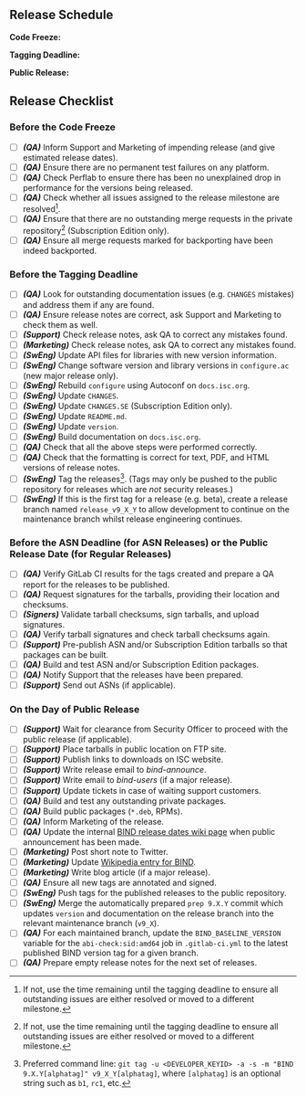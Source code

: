 ## Release Schedule

**Code Freeze:**

**Tagging Deadline:**

**Public Release:**

## Release Checklist

### Before the Code Freeze

 - [ ] ***(QA)*** Inform Support and Marketing of impending release (and give estimated release dates).
 - [ ] ***(QA)*** Ensure there are no permanent test failures on any platform.
 - [ ] ***(QA)*** Check Perflab to ensure there has been no unexplained drop in performance for the versions being released.
 - [ ] ***(QA)*** Check whether all issues assigned to the release milestone are resolved[^1].
 - [ ] ***(QA)*** Ensure that there are no outstanding merge requests in the private repository[^1] (Subscription Edition only).
 - [ ] ***(QA)*** Ensure all merge requests marked for backporting have been indeed backported.

### Before the Tagging Deadline

 - [ ] ***(QA)*** Look for outstanding documentation issues (e.g. `CHANGES` mistakes) and address them if any are found.
 - [ ] ***(QA)*** Ensure release notes are correct, ask Support and Marketing to check them as well.
 - [ ] ***(Support)*** Check release notes, ask QA to correct any mistakes found.
 - [ ] ***(Marketing)*** Check release notes, ask QA to correct any mistakes found.
 - [ ] ***(SwEng)*** Update API files for libraries with new version information.
 - [ ] ***(SwEng)*** Change software version and library versions in `configure.ac` (new major release only).
 - [ ] ***(SwEng)*** Rebuild `configure` using Autoconf on `docs.isc.org`.
 - [ ] ***(SwEng)*** Update `CHANGES`.
 - [ ] ***(SwEng)*** Update `CHANGES.SE` (Subscription Edition only).
 - [ ] ***(SwEng)*** Update `README.md`.
 - [ ] ***(SwEng)*** Update `version`.
 - [ ] ***(SwEng)*** Build documentation on `docs.isc.org`.
 - [ ] ***(QA)*** Check that all the above steps were performed correctly.
 - [ ] ***(QA)*** Check that the formatting is correct for text, PDF, and HTML versions of release notes.
 - [ ] ***(SwEng)*** Tag the releases[^2].  (Tags may only be pushed to the public repository for releases which are *not* security releases.)
 - [ ] ***(SwEng)*** If this is the first tag for a release (e.g. beta), create a release branch named `release_v9_X_Y` to allow development to continue on the maintenance branch whilst release engineering continues.

### Before the ASN Deadline (for ASN Releases) or the Public Release Date (for Regular Releases)

 - [ ] ***(QA)*** Verify GitLab CI results for the tags created and prepare a QA report for the releases to be published.
 - [ ] ***(QA)*** Request signatures for the tarballs, providing their location and checksums.
 - [ ] ***(Signers)*** Validate tarball checksums, sign tarballs, and upload signatures.
 - [ ] ***(QA)*** Verify tarball signatures and check tarball checksums again.
 - [ ] ***(Support)*** Pre-publish ASN and/or Subscription Edition tarballs so that packages can be built.
 - [ ] ***(QA)*** Build and test ASN and/or Subscription Edition packages.
 - [ ] ***(QA)*** Notify Support that the releases have been prepared.
 - [ ] ***(Support)*** Send out ASNs (if applicable).

### On the Day of Public Release

 - [ ] ***(Support)*** Wait for clearance from Security Officer to proceed with the public release (if applicable).
 - [ ] ***(Support)*** Place tarballs in public location on FTP site.
 - [ ] ***(Support)*** Publish links to downloads on ISC website.
 - [ ] ***(Support)*** Write release email to *bind-announce*.
 - [ ] ***(Support)*** Write email to *bind-users* (if a major release).
 - [ ] ***(Support)*** Update tickets in case of waiting support customers.
 - [ ] ***(QA)*** Build and test any outstanding private packages.
 - [ ] ***(QA)*** Build public packages (`*.deb`, RPMs).
 - [ ] ***(QA)*** Inform Marketing of the release.
 - [ ] ***(QA)*** Update the internal [BIND release dates wiki page](https://wiki.isc.org/bin/view/Main/BindReleaseDates) when public announcement has been made.
 - [ ] ***(Marketing)*** Post short note to Twitter.
 - [ ] ***(Marketing)*** Update [Wikipedia entry for BIND](https://en.wikipedia.org/wiki/BIND).
 - [ ] ***(Marketing)*** Write blog article (if a major release).
 - [ ] ***(QA)*** Ensure all new tags are annotated and signed.
 - [ ] ***(SwEng)*** Push tags for the published releases to the public repository.
 - [ ] ***(SwEng)*** Merge the automatically prepared `prep 9.X.Y` commit which updates `version` and documentation on the release branch into the relevant maintenance branch (`v9_X`).
 - [ ] ***(QA)*** For each maintained branch, update the `BIND_BASELINE_VERSION` variable for the `abi-check:sid:amd64` job in `.gitlab-ci.yml` to the latest published BIND version tag for a given branch.
 - [ ] ***(QA)*** Prepare empty release notes for the next set of releases.

[^1]: If not, use the time remaining until the tagging deadline to ensure all outstanding issues are either resolved or moved to a different milestone.

[^2]: Preferred command line: `git tag -u <DEVELOPER_KEYID> -a -s -m "BIND 9.X.Y[alphatag]" v9_X_Y[alphatag]`, where `[alphatag]` is an optional string such as `b1`, `rc1`, etc.
